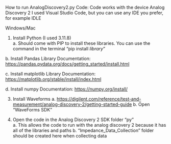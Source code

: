 How to run AnalogDiscovery2.py Code:
Code works with the device Analog Discovery 2 
I used Visual Studio Code, but you can use any IDE you prefer, for example IDLE 

Windows/Mac 
1.	Install Python (I used 3.11.8)  
a.	Should come with PIP to install these libraries. You can use the command in the terminal “pip install *library*”

b.	Install Pandas Library
    Documentation: https://pandas.pydata.org/docs/getting_started/install.html
    
c. Install matplotlib Library
    Documentation: https://matplotlib.org/stable/install/index.html
    
d. Install numpy 
    Documentation: https://numpy.org/install/
    
3.	Install Waveforms 
   a.	https://digilent.com/reference/test-and-measurement/analog-discovery-2/getting-started-guide
   b.	Open “WaveForms SDK” 
 
4.	Open the code in the Analog Discovery 2 SDK folder “py”  
   a.	This allows the code to run with the analog discovery 2 because it has all of the libraries and paths 
   b.	“Impedance_Data_Collection” folder should be created here when collecting data 

